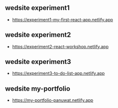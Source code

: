 ## wedsite experiment1
- https://experiment1-my-first-react-app.netlify.app

## wedsite experiment2
- https://experiment2-react-workshop.netlify.app

## wedsite experiment3
- https://experiment3-to-do-list-app.netlify.app

## wedsite my-portfolio
- https://my-portfolio-panuwat.netlify.app